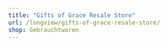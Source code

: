 ```yaml
---
title: "Gifts of Grace Resale Store"
url: /longview/gifts-of-grace-resale-store/
shop: Gebrauchtwaren
---
```

